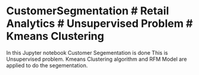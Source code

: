 # CustomerSegmentation # Retail Analytics # Unsupervised Problem # Kmeans Clustering

In this Jupyter notebook Customer Segementation is done
This is Unsupervised problem. Kmeans Clustering algorithm and RFM Model are applied to do the segementation.
